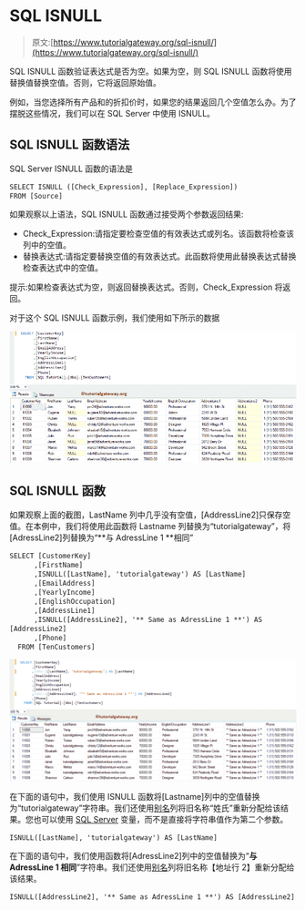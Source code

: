 # SQL ISNULL

> 原文:[https://www.tutorialgateway.org/sql-isnull/](https://www.tutorialgateway.org/sql-isnull/)

SQL ISNULL 函数验证表达式是否为空。如果为空，则 SQL ISNULL 函数将使用替换值替换空值。否则，它将返回原始值。

例如，当您选择所有产品和的折扣价时，如果您的结果返回几个空值怎么办。为了摆脱这些情况，我们可以在 SQL Server 中使用 ISNULL。

## SQL ISNULL 函数语法

SQL Server ISNULL 函数的语法是

```
SELECT ISNULL ([Check_Expression], [Replace_Expression])
FROM [Source]
```

如果观察以上语法，SQL ISNULL 函数通过接受两个参数返回结果:

*   Check_Expression:请指定要检查空值的有效表达式或列名。该函数将检查该列中的空值。
*   替换表达式:请指定要替换空值的有效表达式。此函数将使用此替换表达式替换检查表达式中的空值。

提示:如果检查表达式为空，则返回替换表达式。否则，Check_Expression 将返回。

对于这个 SQL ISNULL 函数示例，我们使用如下所示的数据

![SQL ISNULL 1](img/45e513e215d977da5b85a1877cb8aaaf.png)

## SQL ISNULL 函数

如果观察上面的截图，LastName 列中几乎没有空值，[AddressLine2]只保存空值。在本例中，我们将使用此函数将 Lastname 列替换为“tutorialgateway”，将[AdressLine2]列替换为“**与 AdressLine 1 **相同”

```
SELECT [CustomerKey]
      ,[FirstName]
      ,ISNULL([LastName], 'tutorialgateway') AS [LastName]
      ,[EmailAddress]
      ,[YearlyIncome]
      ,[EnglishOccupation]
      ,[AddressLine1]
      ,ISNULL([AddressLine2], '** Same as AdressLine 1 **') AS [AddressLine2]
      ,[Phone]
  FROM [TenCustomers]
```

![SQL ISNULL 2](img/730ff3006b9626aa921b697e3c183719.png)

在下面的语句中，我们使用 ISNULL 函数将[Lastname]列中的空值替换为“tutorialgateway”字符串。我们还使用[别名](https://www.tutorialgateway.org/sql-alias/)列将旧名称“姓氏”重新分配给该结果。您也可以使用 [SQL Server](https://www.tutorialgateway.org/sql/) 变量，而不是直接将字符串值作为第二个参数。

```
ISNULL([LastName], 'tutorialgateway') AS [LastName]
```

在下面的语句中，我们使用函数将[AdressLine2]列中的空值替换为“**与 AdressLine 1 相同**”字符串。我们还使用[别名](https://www.tutorialgateway.org/sql-alias/)列将旧名称【地址行 2】重新分配给该结果。

```
ISNULL([AddressLine2], '** Same as AdressLine 1 **') AS [AddressLine2]
```
